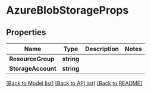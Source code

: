 # AzureBlobStorageProps

## Properties
Name | Type | Description | Notes
------------ | ------------- | ------------- | -------------
**ResourceGroup** | **string** |  | 
**StorageAccount** | **string** |  | 

[[Back to Model list]](../README.md#documentation-for-models) [[Back to API list]](../README.md#documentation-for-api-endpoints) [[Back to README]](../README.md)


